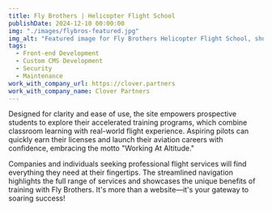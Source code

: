 ```yaml
---
title: Fly Brothers | Helicopter Flight School
publishDate: 2024-12-10 00:00:00
img: "./images/flybros-featured.jpg"
img_alt: "Featured image for Fly Brothers Helicopter Flight School, showing a helicopter in flight against a bright blue sky, symbolizing the thrill and professionalism of aviation training."
tags:
  - Front-end Development
  - Custom CMS Development
  - Security
  - Maintenance
work_with_company_url: https://clover.partners
work_with_company_name: Clover Partners
---
```

Designed for clarity and ease of use, the site empowers prospective students to explore their accelerated training programs, which combine classroom learning with real-world flight experience. Aspiring pilots can quickly earn their licenses and launch their aviation careers with confidence, embracing the motto "Working At Altitude."

Companies and individuals seeking professional flight services will find everything they need at their fingertips. The streamlined navigation highlights the full range of services and showcases the unique benefits of training with Fly Brothers. It's more than a website—it's your gateway to soaring success!
